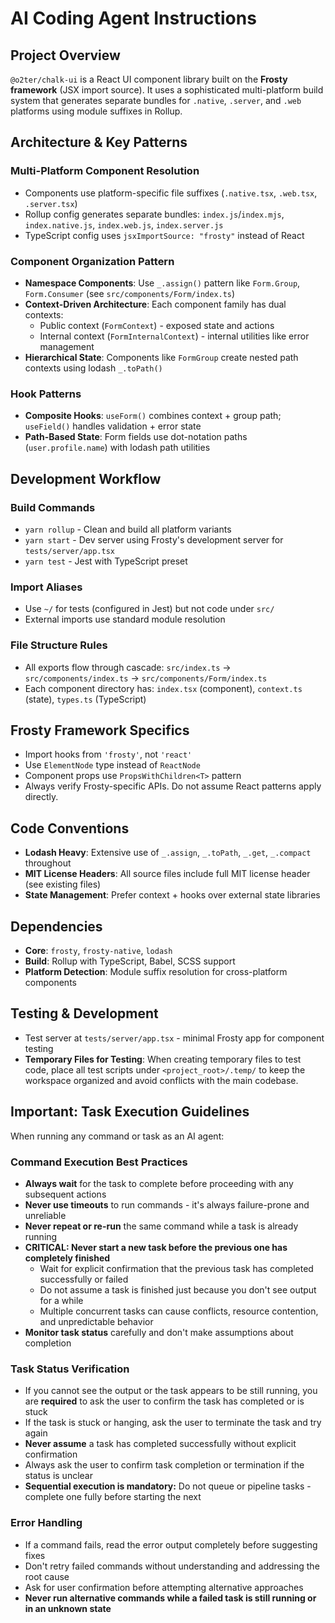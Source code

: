 # AI Coding Agent Instructions

## Project Overview
`@o2ter/chalk-ui` is a React UI component library built on the **Frosty framework** (JSX import source). It uses a sophisticated multi-platform build system that generates separate bundles for `.native`, `.server`, and `.web` platforms using module suffixes in Rollup.

## Architecture & Key Patterns

### Multi-Platform Component Resolution
- Components use platform-specific file suffixes (`.native.tsx`, `.web.tsx`, `.server.tsx`)
- Rollup config generates separate bundles: `index.js`/`index.mjs`, `index.native.js`, `index.web.js`, `index.server.js`
- TypeScript config uses `jsxImportSource: "frosty"` instead of React

### Component Organization Pattern
- **Namespace Components**: Use `_.assign()` pattern like `Form.Group`, `Form.Consumer` (see `src/components/Form/index.ts`)
- **Context-Driven Architecture**: Each component family has dual contexts:
  - Public context (`FormContext`) - exposed state and actions
  - Internal context (`FormInternalContext`) - internal utilities like error management
- **Hierarchical State**: Components like `FormGroup` create nested path contexts using lodash `_.toPath()`

### Hook Patterns
- **Composite Hooks**: `useForm()` combines context + group path; `useField()` handles validation + error state
- **Path-Based State**: Form fields use dot-notation paths (`user.profile.name`) with lodash path utilities

## Development Workflow

### Build Commands
- `yarn rollup` - Clean and build all platform variants
- `yarn start` - Dev server using Frosty's development server for `tests/server/app.tsx`
- `yarn test` - Jest with TypeScript preset

### Import Aliases
- Use `~/` for tests (configured in Jest) but not code under `src/`
- External imports use standard module resolution

### File Structure Rules
- All exports flow through cascade: `src/index.ts` → `src/components/index.ts` → `src/components/Form/index.ts`
- Each component directory has: `index.tsx` (component), `context.ts` (state), `types.ts` (TypeScript)

## Frosty Framework Specifics
- Import hooks from `'frosty'`, not `'react'`
- Use `ElementNode` type instead of `ReactNode`
- Component props use `PropsWithChildren<T>` pattern
- Always verify Frosty-specific APIs. Do not assume React patterns apply directly.

## Code Conventions
- **Lodash Heavy**: Extensive use of `_.assign`, `_.toPath`, `_.get`, `_.compact` throughout
- **MIT License Headers**: All source files include full MIT license header (see existing files)
- **State Management**: Prefer context + hooks over external state libraries

## Dependencies
- **Core**: `frosty`, `frosty-native`, `lodash` 
- **Build**: Rollup with TypeScript, Babel, SCSS support
- **Platform Detection**: Module suffix resolution for cross-platform components

## Testing & Development
- Test server at `tests/server/app.tsx` - minimal Frosty app for component testing
- **Temporary Files for Testing**: When creating temporary files to test code, place all test scripts under `<project_root>/.temp/` to keep the workspace organized and avoid conflicts with the main codebase.

## **Important:** Task Execution Guidelines
When running any command or task as an AI agent:

### Command Execution Best Practices
- **Always wait** for the task to complete before proceeding with any subsequent actions
- **Never use timeouts** to run commands - it's always failure-prone and unreliable
- **Never repeat or re-run** the same command while a task is already running
- **CRITICAL: Never start a new task before the previous one has completely finished**
  - Wait for explicit confirmation that the previous task has completed successfully or failed
  - Do not assume a task is finished just because you don't see output for a while
  - Multiple concurrent tasks can cause conflicts, resource contention, and unpredictable behavior
- **Monitor task status** carefully and don't make assumptions about completion

### Task Status Verification
- If you cannot see the output or the task appears to be still running, you are **required** to ask the user to confirm the task has completed or is stuck
- If the task is stuck or hanging, ask the user to terminate the task and try again
- **Never assume** a task has completed successfully without explicit confirmation
- Always ask the user to confirm task completion or termination if the status is unclear
- **Sequential execution is mandatory:** Do not queue or pipeline tasks - complete one fully before starting the next

### Error Handling
- If a command fails, read the error output completely before suggesting fixes
- Don't retry failed commands without understanding and addressing the root cause
- Ask for user confirmation before attempting alternative approaches
- **Never run alternative commands while a failed task is still running or in an unknown state**
